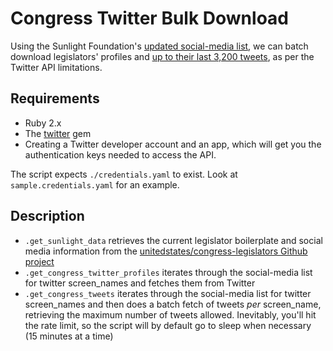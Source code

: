 # Congress Twitter Bulk Download

Using the Sunlight Foundation's [updated social-media list](https://github.com/unitedstates/congress-legislators/blob/master/legislators-social-media.yaml), we can batch download legislators' profiles and [up to their last 3,200 tweets](https://dev.twitter.com/docs/api/1.1/get/statuses/user_timeline), as per the Twitter API limitations.

## Requirements

- Ruby 2.x
- The [twitter](https://github.com/sferik/twitter) gem
- Creating a Twitter developer account and an app, which will get you the authentication keys needed to access the API.

The script expects `./credentials.yaml` to exist. Look at `sample.credentials.yaml` for an example.


## Description


- `.get_sunlight_data` retrieves the current legislator boilerplate and social media information from the [unitedstates/congress-legislators Github project](https://github.com/unitedstates/congress-legislators)
- `.get_congress_twitter_profiles` iterates through the social-media list for twitter screen_names and fetches them from Twitter
- `.get_congress_tweets` iterates through the social-media list for twitter screen_names and then does a batch fetch of tweets _per_ screen_name, retrieving the maximum number of tweets allowed. Inevitably, you'll hit the rate limit, so the script will by default go to sleep when necessary (15 minutes at a time)

